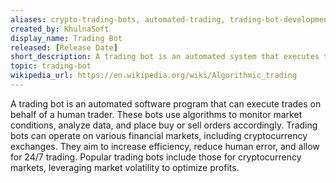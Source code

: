 ```yaml
---
aliases: crypto-trading-bots, automated-trading, trading-bot-development
created_by: KhulnaSoft
display_name: Trading Bot
released: [Release Date]
short_description: A trading bot is an automated system that executes trades based on predefined strategies.
topic: trading-bot
wikipedia_url: https://en.wikipedia.org/wiki/Algorithmic_trading
---
```

A trading bot is an automated software program that can execute trades on behalf of a human trader. These bots use algorithms to monitor market conditions, analyze data, and place buy or sell orders accordingly. Trading bots can operate on various financial markets, including cryptocurrency exchanges. They aim to increase efficiency, reduce human error, and allow for 24/7 trading. Popular trading bots include those for cryptocurrency markets, leveraging market volatility to optimize profits.
